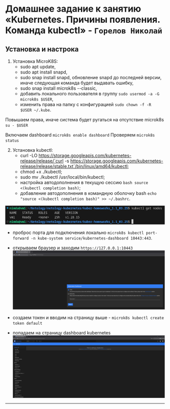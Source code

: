 # Домашнее задание к занятию «Kubernetes. Причины появления. Команда kubectl» - `Горелов Николай`

## Установка и настрока

1. Установка MicroK8S:
    - sudo apt update,
    - sudo apt install snapd,
    - sudo snap install snapd,  обновление snapd до последней версии, иначе следующая команда будет выдавать ошибку,
    - sudo snap install microk8s --classic,
    - добавить локального пользователя в группу `sudo usermod -a -G microk8s $USER`,
    - изменить права на папку с конфигурацией `sudo chown -f -R $USER ~/.kube`.

Повышаем права, иначе система будет ругаться на отсутствие microk8s `su - $USER`

Включаем dashboard `microk8s enable dashboard`
Проверяем `microk8s status`

2. Установка kubectl:
    - curl -LO https://storage.googleapis.com/kubernetes-release/release/`curl -s https://storage.googleapis.com/kubernetes-release/release/stable.txt`/bin/linux/amd64/kubectl;
    - chmod +x ./kubectl;
    - sudo mv ./kubectl /usr/local/bin/kubectl;
    - настройка автодополнения в текущую сессию `bash source <(kubectl completion bash)`;
    - добавление автодополнения в командную оболочку bash `echo "source <(kubectl completion bash)" >> ~/.bashrc`.

![](img/1.png)

- проброс порта для подключения локально `microk8s kubectl port-forward -n kube-system service/kubernetes-dashboard 10443:443`.

- открываем браузер и заходим `https://127.0.0.1:10443`
![](img/2.png)

- создаем токен и вводим на страницу выше - `microk8s kubectl create token default`

- попадаем на страницу dashboard kubernetes
![](img/3.png)

---